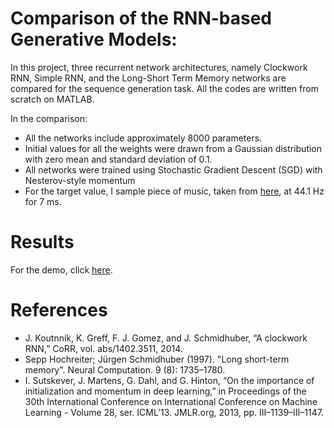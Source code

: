 # Comparison of the RNN-based Generative Models:

In this project, three recurrent network architectures, namely Clockwork RNN, Simple RNN, and the Long-Short Term Memory networks 
are compared for the sequence generation task. All the codes are written from scratch on MATLAB.

In the comparison:
- All the networks include approximately 8000 parameters.
- Initial values for all the weights were drawn from a Gaussian distribution with zero mean and standard deviation of 0.1.
- All networks were trained using Stochastic Gradient Descent (SGD) with Nesterov-style momentum
- For the target value, I sample piece of music, taken from [here](https://www.youtube.com/watch?v=KLL3DKZAzig), at 44.1 Hz for 7 ms.

# Results
For the demo, click [here](https://youtu.be/R44aZCndydg).

# References
- J. Koutnnik, K. Greff, F. J. Gomez, and J. Schmidhuber, “A clockwork RNN,” CoRR, vol. abs/1402.3511, 2014.
- Sepp Hochreiter; Jürgen Schmidhuber (1997). "Long short-term memory". Neural Computation. 9 (8): 1735–1780. 
- I. Sutskever, J. Martens, G. Dahl, and G. Hinton, “On the importance of initialization and momentum in deep learning,” in Proceedings of the 30th International Conference on International Conference on Machine Learning - Volume 28, ser. ICML’13. JMLR.org, 2013, pp. III–1139–III–1147. 
